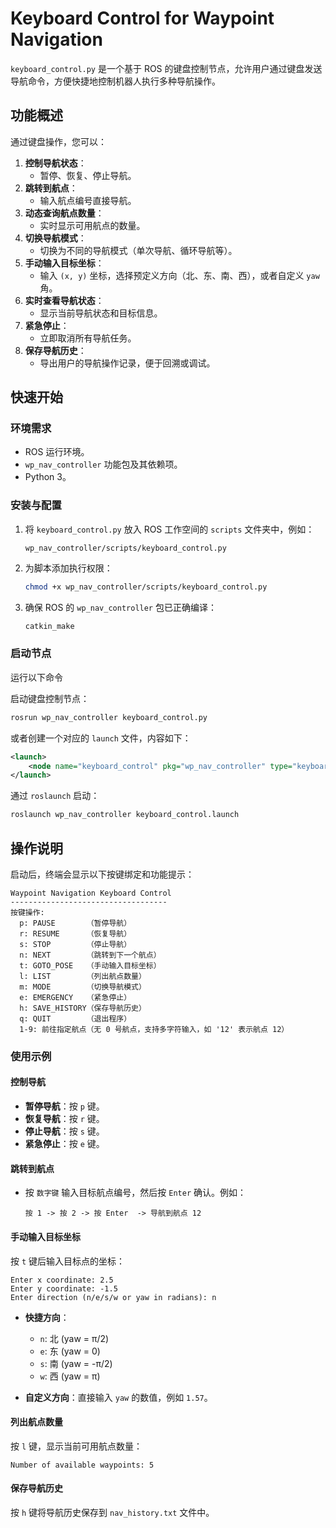 # Keyboard Control for Waypoint Navigation

`keyboard_control.py` 是一个基于 ROS 的键盘控制节点，允许用户通过键盘发送导航命令，方便快捷地控制机器人执行多种导航操作。

## 功能概述

通过键盘操作，您可以：

1. **控制导航状态**：
   - 暂停、恢复、停止导航。
2. **跳转到航点**：
   - 输入航点编号直接导航。
3. **动态查询航点数量**：
   - 实时显示可用航点的数量。
4. **切换导航模式**：
   - 切换为不同的导航模式（单次导航、循环导航等）。
5. **手动输入目标坐标**：
   - 输入 `(x, y)` 坐标，选择预定义方向（北、东、南、西），或者自定义 `yaw` 角。
6. **实时查看导航状态**：
   - 显示当前导航状态和目标信息。
7. **紧急停止**：
   - 立即取消所有导航任务。
8. **保存导航历史**：
   - 导出用户的导航操作记录，便于回溯或调试。

## 快速开始

### 环境需求

- ROS 运行环境。
- `wp_nav_controller` 功能包及其依赖项。
- Python 3。

### 安装与配置

1. 将 `keyboard_control.py` 放入 ROS 工作空间的 `scripts` 文件夹中，例如：

   ```
   wp_nav_controller/scripts/keyboard_control.py
   ```

2. 为脚本添加执行权限：

   ```bash
   chmod +x wp_nav_controller/scripts/keyboard_control.py
   ```

3. 确保 ROS 的 `wp_nav_controller` 包已正确编译：
   ```bash
   catkin_make
   ```

### 启动节点

运行以下命令

启动键盘控制节点：

```bash
rosrun wp_nav_controller keyboard_control.py
```

或者创建一个对应的 `launch` 文件，内容如下：

```xml
<launch>
    <node name="keyboard_control" pkg="wp_nav_controller" type="keyboard_control.py" output="screen"/>
</launch>
```

通过 `roslaunch` 启动：

```bash
roslaunch wp_nav_controller keyboard_control.launch
```

## 操作说明

启动后，终端会显示以下按键绑定和功能提示：

```
Waypoint Navigation Keyboard Control
-----------------------------------
按键操作:
  p: PAUSE       （暂停导航）
  r: RESUME      （恢复导航）
  s: STOP        （停止导航）
  n: NEXT        （跳转到下一个航点）
  t: GOTO_POSE   （手动输入目标坐标）
  l: LIST        （列出航点数量）
  m: MODE        （切换导航模式）
  e: EMERGENCY   （紧急停止）
  h: SAVE_HISTORY（保存导航历史）
  q: QUIT        （退出程序）
  1-9: 前往指定航点（无 0 号航点，支持多字符输入，如 '12' 表示航点 12）
```

### 使用示例

#### 控制导航

- **暂停导航**：按 `p` 键。
- **恢复导航**：按 `r` 键。
- **停止导航**：按 `s` 键。
- **紧急停止**：按 `e` 键。

#### 跳转到航点

- 按 `数字键` 输入目标航点编号，然后按 `Enter` 确认。例如：
  ```
  按 1 -> 按 2 -> 按 Enter  -> 导航到航点 12
  ```

#### 手动输入目标坐标

按 `t` 键后输入目标点的坐标：

```
Enter x coordinate: 2.5
Enter y coordinate: -1.5
Enter direction (n/e/s/w or yaw in radians): n
```

- **快捷方向**：

  - `n`: 北 (yaw = π/2)
  - `e`: 东 (yaw = 0)
  - `s`: 南 (yaw = -π/2)
  - `w`: 西 (yaw = π)

- **自定义方向**：直接输入 `yaw` 的数值，例如 `1.57`。

#### 列出航点数量

按 `l` 键，显示当前可用航点数量：

```
Number of available waypoints: 5
```

#### 保存导航历史

按 `h` 键将导航历史保存到 `nav_history.txt` 文件中。

